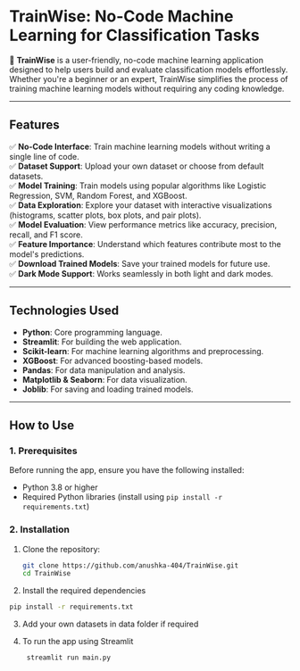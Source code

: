 # TrainWise: No-Code Machine Learning for Classification Tasks

🚀 **TrainWise** is a user-friendly, no-code machine learning application designed to help users build and evaluate classification models effortlessly. Whether you're a beginner or an expert, TrainWise simplifies the process of training machine learning models without requiring any coding knowledge.

---

## Features

✅ **No-Code Interface**: Train machine learning models without writing a single line of code.  
✅ **Dataset Support**: Upload your own dataset or choose from default datasets.  
✅ **Model Training**: Train models using popular algorithms like Logistic Regression, SVM, Random Forest, and XGBoost.  
✅ **Data Exploration**: Explore your dataset with interactive visualizations (histograms, scatter plots, box plots, and pair plots).  
✅ **Model Evaluation**: View performance metrics like accuracy, precision, recall, and F1 score.  
✅ **Feature Importance**: Understand which features contribute most to the model's predictions.  
✅ **Download Trained Models**: Save your trained models for future use.  
✅ **Dark Mode Support**: Works seamlessly in both light and dark modes.  

---

## Technologies Used

- **Python**: Core programming language.  
- **Streamlit**: For building the web application.  
- **Scikit-learn**: For machine learning algorithms and preprocessing.  
- **XGBoost**: For advanced boosting-based models.  
- **Pandas**: For data manipulation and analysis.  
- **Matplotlib & Seaborn**: For data visualization.  
- **Joblib**: For saving and loading trained models.  

---

## How to Use

### 1. Prerequisites
Before running the app, ensure you have the following installed:
- Python 3.8 or higher
- Required Python libraries (install using `pip install -r requirements.txt`)

### 2. Installation
1. Clone the repository:
   ```bash
   git clone https://github.com/anushka-404/TrainWise.git
   cd TrainWise
2. Install the required dependencies
  ```bash
  pip install -r requirements.txt
```
3. Add your own datasets in data folder if required

4. To run the app using Streamlit
   ```bash 
    streamlit run main.py
```
  
